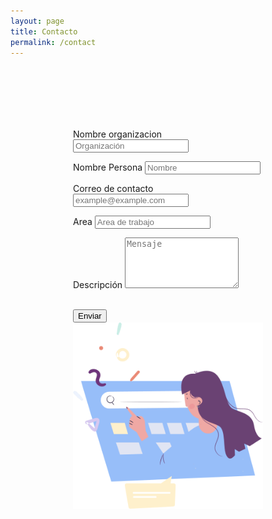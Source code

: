 ```yaml
---
layout: page
title: Contacto
permalink: /contact
---
```

<div class="bg-white container">
  <div class="row" style="padding: 100px;">
    <div class="col-md-6">
      <form action="https://usebasin.com/f/d5471c201e0d" method="POST" id="contact-form">
        <div class="control-group">
          <div class="form-group floating-label-form-group controls mb-0 pb-2">
            <label class="lead text-muted mb-0">Nombre organizacion</label>
            <input class="form-control" name="organization" type="text" placeholder="Organización" required="required" data-validation-required-message="Por favor, ingrese una organización. Si usted es una persona particular, tipee 'Particular'.">
            <p class="help-block text-danger"></p>
          </div>
        </div>
        <div class="control-group">
          <div class="form-group floating-label-form-group controls mb-0 pb-2">
            <label class="lead text-muted mb-0">Nombre Persona</label>
            <input class="form-control" name="name" type="text" placeholder="Nombre " required="required" data-validation-required-message="Por favor, ingrese su nombre">
            <p class="help-block text-danger"></p>
          </div>
        </div>
        <div class="control-group">
          <div class="form-group floating-label-form-group controls mb-0 pb-2">
            <label class="lead text-muted mb-0">Correo de contacto</label>
            <input class="form-control" name="email" type="email" placeholder="example@example.com" required="required" data-validation-required-message="Por favor, ingrese su email.  ">
            <p class="help-block text-danger"></p>
          </div>
        </div>
        <div class="control-group">
          <div class="form-group floating-label-form-group controls mb-0 pb-2">
            <label class="lead text-muted mb-0">Area</label>
            <input class="form-control" name="work-area" type="text" placeholder="Area de trabajo" required="required" data-validation-required-message="Por favor, ingrese su Area de Trabajo">
            <p class="help-block text-danger"></p>
          </div>
        </div>
        <div class="control-group">
          <div class="form-group floating-label-form-group controls mb-0 pb-2">
            <label class="lead text-muted mb-0">Descripción</label>
            <textarea class="form-control" name="message" rows="5" placeholder="Mensaje" required="required" data-validation-required-message="Por favor, ingrese un mensaje."></textarea>
            <p class="help-block text-danger"></p>
          </div>
        </div>
        <br>
        <div class="form-group">
          <button type="submit" class="primary-button">Enviar</button>
        </div>
      </form>
    </div>
    <div class="col-md-6 text-center py-5">
      <img src="../assets/images/about-1.png" alt="" class="img-fluid mb-4 mb-lg-0">
    </div>
  </div>
</div>

<script type="text/javascript">
$.ajax({
  url: "//https://usebasin.com/f/d5471c201e0d", 
  method: "POST",
  data: {message: "hello!"},
  dataType: "json"
});


</script>